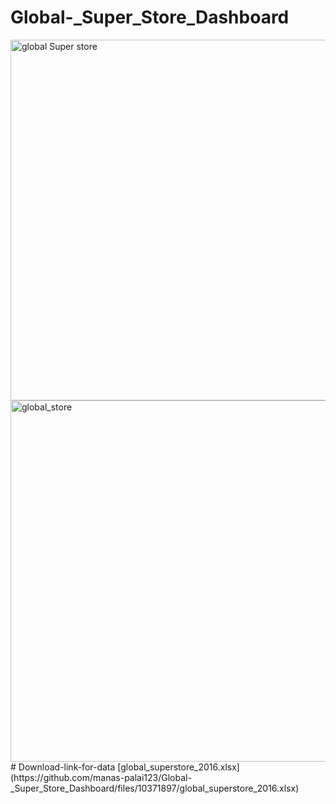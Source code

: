# Global-_Super_Store_Dashboard

<img width="577" alt="global Super store" src="https://user-images.githubusercontent.com/52438825/211275984-e5f27632-80a5-4f59-af6e-8b1623bb738f.PNG">
<img width="578" alt="global_store" src="https://user-images.githubusercontent.com/52438825/211276039-b343640d-4e91-48d3-b58b-5cc3bcab882c.PNG">
# Download-link-for-data
[global_superstore_2016.xlsx](https://github.com/manas-palai123/Global-_Super_Store_Dashboard/files/10371897/global_superstore_2016.xlsx)
